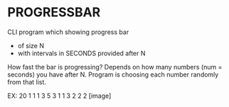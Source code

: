 # PROGRESSBAR

CLI program which showing progress bar 
- of size N  
- with intervals in SECONDS provided after N

How fast the bar is progressing? 
Depends on how many numbers (num = seconds) you have after N.
Program is choosing each number randomly from that list.

EX: 20 1 1 1 3 5 3 1 1 3 2 2 2
[image]
